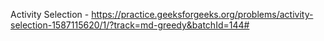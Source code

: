 Activity Selection - https://practice.geeksforgeeks.org/problems/activity-selection-1587115620/1/?track=md-greedy&batchId=144#